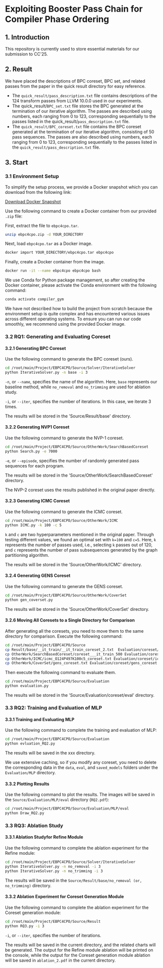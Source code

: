 # Exploiting Booster Pass Chain for Compiler Phase Ordering

## 1. Introduction

This repository is currently used to store essential materials for our submission to CC'25.

## 2. Result

We have placed the descriptions of BPC coreset, BPC set, and related passes from the paper in the quick result directory for easy reference.

- The `quick_result/pass_description.txt` file contains descriptions of the 124 transform passes from LLVM 10.0.0 used in our experiments.
- The quick_result/`BPC_set.txt` file stores the BPC generated at the termination of our iterative algorithm. The passes are described using numbers, each ranging from 0 to 123, corresponding sequentially to the passes listed in the quick_result/`pass_description.txt` file.
- The `quick_result/BPC_coreset.txt` file contains the BPC coreset generated at the termination of our iterative algorithm, consisting of 50 pass sequences. The passes are also described using numbers, each ranging from 0 to 123, corresponding sequentially to the passes listed in the `quick_result/pass_description.txt` file.

## 3. Start

### 3.1 Environment Setup

To simplify the setup process, we provide a Docker snapshot which you can download from the following link:

[Download Docker Snapshot](https://drive.google.com/file/d/1rc28Nn5djWyXsuok_obOBlWJ39O_r2M7/view?usp=sharing)

Use the following command to create a Docker container from our provided `.zip` file:

First, extract the file to `ebpc4cpo.tar`.

```sh
unzip ebpc4cpo.zip -d YOUR_DIRECTORY
```

Next, load `ebpc4cpo.tar` as a Docker image.

```sh
docker import YOUR_DIRECTORY/ebpc4cpo.tar ebpc4cpo
```

Finally, create a Docker container from the image.

```sh
docker run -it --name ebpc4cpo ebpc4cpo bash
```

We use Conda for Python package management, so after creating the Docker container, please activate the Conda environment with the following command:

```sh
conda activate compiler_gym
```

We have not described how to build the project from scratch because the environment setup is quite complex and has encountered various issues across different operating systems. To ensure you can run our code smoothly, we recommend using the provided Docker image.

### 3.2 RQ1: Generating and Evaluating Coreset

#### 3.2.1 Generating BPC Coreset

Use the following command to generate the BPC coreset (ours).

```sh
cd /root/main/Project/EBPC4CPO/Source/Solver/IterativeSolver
python IterativeSolver.py -n base -i 3
```

`-n`, or `--name`, specifies the name of the algorithm. Here, `base` represents our baseline method, while `no_removal` and `no_trimming` are used for ablation study. 

`-i`, or `--iter`, specifies the number of iterations. In this case, we iterate 3 times.

The results will be stored in the 'Source/Result/base' directory.

#### 3.2.2 Generating NVP1 Coreset

Use the following command to generate the NVP-1 coreset.

```sh
cd /root/main/Project/EBPC4CPO/Source/OtherWork/SearchBasedCoreset
python Search.py -e 7000
```

`-e`, or `--episode`, specifies the number of randomly generated pass sequences for each program.

The results will be stored in the 'Source/OtherWork/SearchBasedCoreset' directory.

The NVP-2 coreset uses the results published in the original paper directly.

#### 3.2.3 Generating ICMC Coreset

Use the following command to generate the ICMC coreset.

```sh
cd /root/main/Project/EBPC4CPO/Source/OtherWork/ICMC
python ICMC.py -k 100 -c 5
```

`k` and `c` are two hyperparameters mentioned in the original paper. Through testing different values, we found an optimal set with `k=100` and `c=5`. Here, `k` represents the number of passes used, i.e., selecting `k` passes out of 120, and `c` represents the number of pass subsequences generated by the graph partitioning algorithm.

The results will be stored in the 'Source/OtherWork/ICMC' directory.

#### 3.2.4 Generating GENS Coreset

Use the following command to generate the GENS coreset.

```sh
cd /root/main/Project/EBPC4CPO/Source/OtherWork/CoverSet
python gen_coverset.py
```

The results will be stored in the 'Source/OtherWork/CoverSet' directory.

####  3.2.6 Moving All Coresets to a Single Directory for Comparison

After generating all the coresets, you need to move them to the same directory for comparison. Execute the following command:

```sh
cd /root/main/Project/EBPC4CPO/Source
cp Result/base/__it_train/__it_train_coreset_2.txt  Evaluation/coreset/bpc_coreset.txt
cp OtherWork/SearchBasedCoreset/coreset___it_train_500 Evaluation/coreset/nvp_coreset_1.txt
cp OtherWork/ICMC/icmc_O124P497K100c5_coreset.txt Evaluation/coreset/icmc_coreset.txt
cp OtherWork/CoverSet/gens_coreset.txt Evaluation/coreset/gens_coreset.txt
```

Then execute the following command to evaluate them.

``` sh
cd /root/main/Project/EBPC4CPO/Source/Evaluation
python evaluation.py 
```

The results will be stored in the 'Source/Evaluation/coreset/eval' directory.

### 3.3 RQ2: Training and Evaluation of MLP

#### 3.3.1 Training and Evaluating MLP

Use the following command to complete the training and evaluation of MLP: 

```sh
cd /root/main/Project/EBPC4CPO/Source/Evaluation
python evluation_RQ2.py
```

The results will be saved in the xxx directory.

We use extensive caching, so if you modify any coreset, you need to delete the corresponding data in the `data`, `eval`, and `saved_models` folders under the `Evaluation/MLP` directory.

#### 3.3.2 Plotting Results

Use the following command to plot the results. The images will be saved in the `Source/Evaluation/MLP/eval` directory (`RQ2.pdf`):

``` sh
cd /root/main/Project/EBPC4CPO/Source/Evaluation/MLP/eval
python Draw_RQ2.py
```

### 3.3 RQ3: Ablation Study

#### 3.3.1 Ablation Studyfor Refine Module

Use the following command to complete the ablation experiment for the Refine module:

``` sh
cd /root/main/Project/EBPC4CPO/Source/Solver/IterativeSolver
python IterativeSolver.py -n no_removal -i 3
python IterativeSolver.py -n no_trimming -i 3
```

The results will be saved in the `Source/Result/base/no_removal (or, no_trimming)` directory.

#### 3.3.2 Ablation Experiment for Coreset Generation Module

Use the following command to complete the ablation experiment for the Coreset generation module:

``` sh
cd /root/main/Project/EBPC4CPO/Source/Result
python RQ3.py -i 3
```

`-i`, or `--iter`, specifies the number of iterations.

The results will be saved in the current directory, and the related charts will be generated. The output for the Refine module ablation will be printed on the console, while the output for the Coreset generation module ablation will be saved in `ablation_2.pdf` in the current directory.
